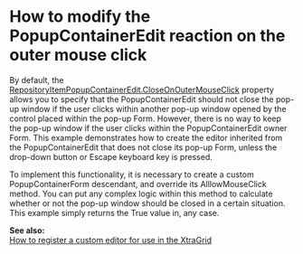 # How to modify the PopupContainerEdit reaction on the outer mouse click


<p>By default, the <a href="http://documentation.devexpress.com/#WindowsForms/DevExpressXtraEditorsRepositoryRepositoryItemPopupContainerEdit_CloseOnOuterMouseClicktopic"><u>RepositoryItemPopupContainerEdit.CloseOnOuterMouseClick</u></a> property allows you to specify that the PopupContainerEdit should not close the pop-up window if the user clicks within another pop-up window opened by the control placed within the pop-up Form. However, there is no way to keep the pop-up window if the user clicks within the PopupContainerEdit owner Form. This example demonstrates how to create the editor inherited from the PopupContainerEdit that does not close its pop-up Form, unless the drop-down button or Escape keyboard key is pressed.</p><p>To implement this functionality, it is necessary to create a custom PopupContainerForm descendant, and override its AlllowMouseClick method. You can put any complex logic within this method to calculate whether or not the pop-up window should be closed in a certain situation. This example simply returns the True value in, any case.</p><p><strong>See also:</strong><br />
<a href="https://www.devexpress.com/Support/Center/p/A1237">How to register a custom editor for use in the XtraGrid</a></p>

<br/>


